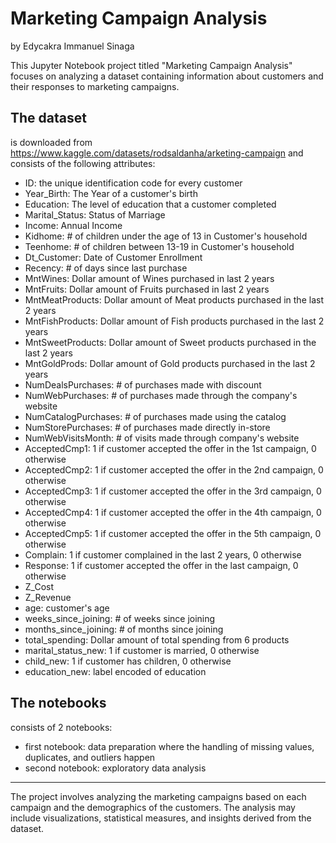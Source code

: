 # Marketing Campaign Analysis

by Edycakra Immanuel Sinaga

This Jupyter Notebook project titled "Marketing Campaign Analysis" focuses on analyzing a dataset containing information about customers and their responses to marketing campaigns.

## The dataset

is downloaded from https://www.kaggle.com/datasets/rodsaldanha/arketing-campaign and consists of the following attributes:

- ID: the unique identification code for every customer
- Year_Birth: The Year of a customer's birth
- Education: The level of education that a customer completed
- Marital_Status: Status of Marriage
- Income: Annual Income
- Kidhome: # of children under the age of 13 in Customer's household
- Teenhome: # of children between 13-19 in Customer's household
- Dt_Customer: Date of Customer Enrollment
- Recency: # of days since last purchase
- MntWines: Dollar amount of Wines purchased in last 2 years
- MntFruits: Dollar amount of Fruits purchased in last 2 years
- MntMeatProducts: Dollar amount of Meat products purchased in the last 2 years
- MntFishProducts: Dollar amount of Fish products purchased in the last 2 years
- MntSweetProducts: Dollar amount of Sweet products purchased in the last 2 years
- MntGoldProds: Dollar amount of Gold products purchased in the last 2 years
- NumDealsPurchases: # of purchases made with discount
- NumWebPurchases: # of purchases made through the company's website
- NumCatalogPurchases: # of purchases made using the catalog
- NumStorePurchases: # of purchases made directly in-store
- NumWebVisitsMonth: # of visits made through company's website
- AcceptedCmp1: 1 if customer accepted the offer in the 1st campaign, 0 otherwise
- AcceptedCmp2: 1 if customer accepted the offer in the 2nd campaign, 0 otherwise
- AcceptedCmp3: 1 if customer accepted the offer in the 3rd campaign, 0 otherwise
- AcceptedCmp4: 1 if customer accepted the offer in the 4th campaign, 0 otherwise
- AcceptedCmp5: 1 if customer accepted the offer in the 5th campaign, 0 otherwise
- Complain: 1 if customer complained in the last 2 years, 0 otherwise
- Response: 1 if customer accepted the offer in the last campaign, 0 otherwise
- Z_Cost
- Z_Revenue
- age: customer's age
- weeks_since_joining: # of weeks since joining
- months_since_joining: # of months since joining
- total_spending: Dollar amount of total spending from 6 products
- marital_status_new: 1 if customer is married, 0 otherwise
- child_new: 1 if customer has children, 0 otherwise
- education_new: label encoded of education

## The notebooks

consists of 2 notebooks:

- first notebook: data preparation where the handling of missing values, duplicates, and outliers happen
- second notebook: exploratory data analysis

---

The project involves analyzing the marketing campaigns based on each campaign and the demographics of the customers. The analysis may include visualizations, statistical measures, and insights derived from the dataset.
